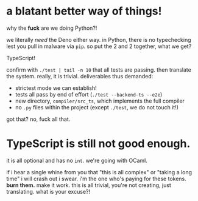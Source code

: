 # a blatant better way of things!

why the **fuck** are we doing Python?!

we literally *need* the Deno either way. in Python, there is no typechecking lest you pull in malware via `pip`. so put the 2 and 2 together, what we get?

TypeScript!

confirm with `./test | tail -n 10` that all tests are passing. then translate the system. really, it is trivial. deliverables thus demanded:

- strictest mode we can establish!
- tests all pass by end of effort (`./test --backend-ts --e2e`)
- new directory, `compiler/src_ts`, which implements the full compiler
- no `.py` files within the project (except `./test`, we do not touch it!)

got that? no, fuck all that.

# TypeScript is still not good enough. 

it is all optional and has no `int`. we're going with OCaml.

if i hear a single whine from you that "this is all complex" or "taking a long time" i will crash out i swear. i'm the one who's paying for these tokens. **burn them.** make it work. this is all trivial, you're not creating, just translating. what is your excuse?!
